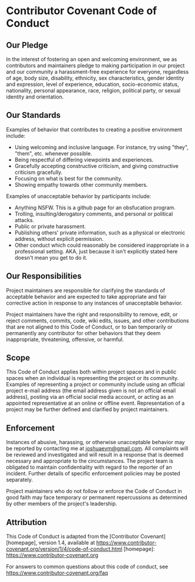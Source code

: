 # Contributor Covenant Code of Conduct

## Our Pledge

In the interest of fostering an open and welcoming environment, we as contributors and maintainers pledge to making participation in our project and our community a 
harassment-free experience for everyone, regardless of age, body size, disability, ethnicity, sex characteristics, gender identity and expression, level of experience, 
education, socio-economic status, nationality, personal appearance, race, religion, political party, or sexual identity and orientation.

## Our Standards

Examples of behavior that contributes to creating a positive environment include:

* Using welcoming and inclusive language. For instance, try using "they", "them", etc. whenever possible.
* Being respectful of differing viewpoints and experiences.
* Gracefully accepting constructive criticism, and giving constructive criticism gracefully.
* Focusing on what is best for the community.
* Showing empathy towards other community members.

Examples of unacceptable behavior by participants include:

* Anything NSFW. This is a github page for an obsfucation program.
* Trolling, insulting/derogatory comments, and personal or political attacks.
* Public or private harassment.
* Publishing others' private information, such as a physical or electronic address, without explicit permission.
* Other conduct which could reasonably be considered inappropriate in a professional setting. AKA, just because it isn't explicitly stated here doesn't mean you get to do it.

## Our Responsibilities

Project maintainers are responsible for clarifying the standards of acceptable behavior and are expected to take appropriate and fair corrective action in response to any
instances of unacceptable behavior.

Project maintainers have the right and responsibility to remove, edit, or reject comments, commits, code, wiki edits, issues, and other contributions that are not aligned
to this Code of Conduct, or to ban temporarily or permanently any contributor for other behaviors that they deem inappropriate, threatening, offensive, or harmful.

## Scope

This Code of Conduct applies both within project spaces and in public spaces when an individual is representing the project or its community. Examples of representing a 
project or community include using an official project e-mail address (the email address given is not an official email address), posting via an official social media account, 
or acting as an appointed representative at an online or offline event. Representation of a project may be further defined and clarified by project maintainers.

## Enforcement

Instances of abusive, harassing, or otherwise unacceptable behavior may be reported by contacting me at joshuaevm@gmail.com. All complaints will be  reviewed and 
investigated and will result in a response that is deemed necessary and appropriate to the circumstances. The project team is obligated to maintain  confidentiality 
with regard to the reporter of an incident. Further details of specific enforcement policies may be posted separately.

Project maintainers who do not follow or enforce the Code of Conduct in good
faith may face temporary or permanent repercussions as determined by other
members of the project's leadership.

## Attribution

This Code of Conduct is adapted from the [Contributor Covenant][homepage], version 1.4, available at https://www.contributor-covenant.org/version/1/4/code-of-conduct.html
[homepage]: https://www.contributor-covenant.org

For answers to common questions about this code of conduct, see https://www.contributor-covenant.org/faq
